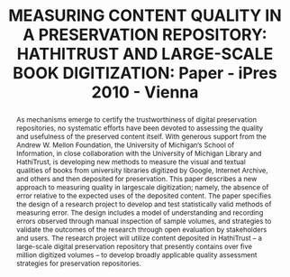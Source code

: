 ---
abstract: 'As mechanisms emerge to certify the trustworthiness of

  digital preservation repositories, no systematic efforts

  have been devoted to assessing the quality and

  usefulness of the preserved content itself. With generous

  support from the Andrew W. Mellon Foundation, the

  University of Michigan’s School of Information, in close

  collaboration with the University of Michigan Library

  and HathiTrust, is developing new methods to measure

  the visual and textual qualities of books from university

  libraries digitized by Google, Internet Archive, and

  others and then deposited for preservation. This paper

  describes a new approach to measuring quality in largescale

  digitization; namely, the absence of error relative

  to the expected uses of the deposited content. The paper

  specifies the design of a research project to develop and

  test statistically valid methods of measuring error. The

  design includes a model of understanding and recording

  errors observed through manual inspection of sample

  volumes, and strategies to validate the outcomes of the

  research through open evaluation by stakeholders and

  users. The research project will utilize content deposited

  in HathiTrust – a large-scale digital preservation

  repository that presently contains over five million

  digitized volumes – to develop broadly applicable

  quality assessment strategies for preservation

  repositories.'
creators:
- Conway, Paul
date: null
document_url: https://services.phaidra.univie.ac.at/api/object/o:185379/download
grand_parent: iPRES
institutions: []
keywords: []
landing_page_url: https://phaidra.univie.ac.at/o:185379
language: eng
layout: publication
license: GPLv3
notes_url: null
parent: iPRES 2010
presentation_url: null
size: 88469
source_name: iPRES
title: 'MEASURING CONTENT QUALITY IN A PRESERVATION  REPOSITORY: HATHITRUST AND LARGE-SCALE
  BOOK  DIGITIZATION: Paper - iPres 2010 - Vienna'
type: paper
year: 2010
---